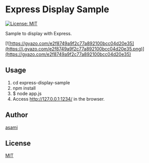 # Express Display Sample

[![License: MIT](https://img.shields.io/badge/License-MIT-yellow.svg)](https://opensource.org/licenses/MIT)

Sample to display with Express.

[![https://gyazo.com/e2f8749a9f2c77a892100bcc04d20e35](https://i.gyazo.com/e2f8749a9f2c77a892100bcc04d20e35.png)](https://gyazo.com/e2f8749a9f2c77a892100bcc04d20e35)


## Usage

1. cd express-display-sample
2. npm install
3. $ node app.js
4. Access http://127.0.0.1:1234/ in the browser.


## Author

[asami](http://asami.tokyo)


## License

[MIT](http://b4b4r07.mit-license.org)
